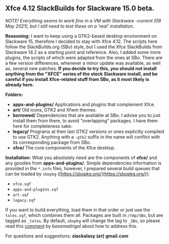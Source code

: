 ## Xfce 4.12 SlackBuilds for Slackware 15.0 beta.

*NOTE! Everything seems to work fine in a VM with Slackware -current (09 May 2021), but I still need to test these on a 'real' installation.*

**Reasoning:**
I want to keep using a GTK2-based desktop environment on Slackware 15, therefore I decided to stay with Xfce 4.12. The scripts here follow the SlackBuilds.org (SBo) style, but I used the Xfce SlackBuilds from Slackware 14.2 as a starting point and reference. Also, I added some more plugins, the scripts of which were adapted from the ones at SBo. There are a few version differences, whenever a minor update was available, as well as, several new patches. **If you decide to try this, you should not install anything from the "XFCE" series of the stock Slackware install, and be careful if you install Xfce-related stuff from SBo, as it most likely is already here.**

**Folders:**
 - **apps-and-plugins/** Applications and plugins that complement Xfce.
 - **art/** Old icons, GTK2 and Xfwm themes.
 - **borrowed/** Dependencies that are available at SBo. I advise you to just install them from there, to avoid "overlapping" packages. I have them here for completeness sake.
 - **legacy/** Programs at their last GTK2 versions or ones explicitly compiled to use GTK2. Anything with a `-gtk2` suffix in the name will conflict with its corresponding package from SBo.
 - **xfce/** The core components of the Xfce desktop.
 
**Installation:**
What you absolutely need are the components of **xfce/** and any goodies from **apps-and-plugins/**. Simple dependencies information is provided in the `*.info` files, however, I prepared several build queues that can be loaded by `sbopkg` ([https://sbopkg.org/](https://sbopkg.org/)):
 - `xfce.sqf`
 - `apps-and-plugins.sqf`
 - `art.sqf`
 - `legacy.sqf`

If you want to build everything, load them in that order or just use the `tales.sqf`, which combines them all. Packages are built in `/tmp/SBo`, but are tagged as `_tales`. By default, `sbopkg` will change the tag to `_SBo`, so please read this [comment](https://www.linuxquestions.org/questions/slackware-14/xfce-4-12-on-slackware-15-0-beta-gtk2-desktop-4175695004/#post6250087) by *bassmadrigal* about how to address this.

For questions and suggestions: **slackalaxy (ат) gmail.com**
